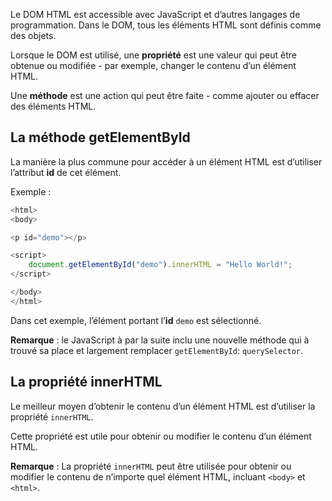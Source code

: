 Le DOM HTML est accessible avec JavaScript et d’autres langages de programmation. Dans le DOM, tous les éléments HTML sont définis comme des objets.

Lorsque le DOM est utilisé, une **propriété** est une valeur qui peut être obtenue ou modifiée - par exemple, changer le contenu d’un élément HTML.

Une **méthode** est une action qui peut être faite - comme ajouter ou effacer des éléments HTML.

## La méthode getElementById

La manière la plus commune pour accéder à un élément HTML est d’utiliser l’attribut **id** de cet élément.

Exemple :

```js
<html>
<body>

<p id="demo"></p>

<script>
    document.getElementById("demo").innerHTML = "Hello World!";
</script>

</body>
</html>
```

Dans cet exemple, l’élément portant l’**id** ```demo``` est sélectionné.

__Remarque__ : le JavaScript à par la suite inclu une nouvelle méthode qui à trouvé sa place et largement remplacer ```getElementById```: ```querySelector```.

## La propriété innerHTML

Le meilleur moyen d’obtenir le contenu d’un élément HTML est d’utiliser la propriété ```innerHTML```.

Cette propriété est utile pour obtenir ou modifier le contenu d’un élément HTML.

__Remarque__ : La propriété ```innerHTML``` peut être utilisée pour obtenir ou modifier le contenu de n’importe quel élément HTML, incluant ```<body>``` et ```<html>```.